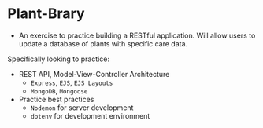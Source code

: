 # Plant-Brary
* An exercise to practice building a RESTful application. Will allow users to update a database of plants with specific care data. 

Specifically looking to practice: 
- REST API, Model-View-Controller Architecture
    - `Express`, `EJS`, `EJS Layouts`
    - `MongoDB`, `Mongoose`
- Practice best practices
    - `Nodemon` for server development
    - `dotenv` for development environment
